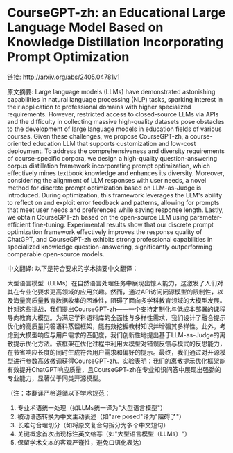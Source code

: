 # CourseGPT-zh: an Educational Large Language Model Based on Knowledge Distillation Incorporating Prompt Optimization

链接: http://arxiv.org/abs/2405.04781v1

原文摘要:
Large language models (LLMs) have demonstrated astonishing capabilities in
natural language processing (NLP) tasks, sparking interest in their application
to professional domains with higher specialized requirements. However,
restricted access to closed-source LLMs via APIs and the difficulty in
collecting massive high-quality datasets pose obstacles to the development of
large language models in education fields of various courses. Given these
challenges, we propose CourseGPT-zh, a course-oriented education LLM that
supports customization and low-cost deployment. To address the
comprehensiveness and diversity requirements of course-specific corpora, we
design a high-quality question-answering corpus distillation framework
incorporating prompt optimization, which effectively mines textbook knowledge
and enhances its diversity. Moreover, considering the alignment of LLM
responses with user needs, a novel method for discrete prompt optimization
based on LLM-as-Judge is introduced. During optimization, this framework
leverages the LLM's ability to reflect on and exploit error feedback and
patterns, allowing for prompts that meet user needs and preferences while
saving response length. Lastly, we obtain CourseGPT-zh based on the open-source
LLM using parameter-efficient fine-tuning. Experimental results show that our
discrete prompt optimization framework effectively improves the response
quality of ChatGPT, and CourseGPT-zh exhibits strong professional capabilities
in specialized knowledge question-answering, significantly outperforming
comparable open-source models.

中文翻译:
以下是符合要求的学术摘要中文翻译：

大型语言模型（LLMs）在自然语言处理任务中展现出惊人能力，这激发了人们对其在专业化要求更高领域的应用兴趣。然而，通过API访问闭源模型的限制性，以及海量高质量教育数据收集的困难性，阻碍了面向多学科教育领域的大模型发展。针对这些挑战，我们提出CourseGPT-zh——一个支持定制化与低成本部署的课程导向教育大模型。为满足学科语料库的全面性与多样性需求，我们设计了融合提示优化的高质量问答语料蒸馏框架，能有效挖掘教材知识并增强其多样性。此外，考虑到大模型响应与用户需求的匹配度，我们创新性地提出基于LLM-as-Judge的离散提示优化方法。该框架在优化过程中利用大模型对错误反馈与模式的反思能力，在节省响应长度的同时生成符合用户需求和偏好的提示。最终，我们通过对开源模型进行参数高效微调获得CourseGPT-zh。实验表明：我们的离散提示优化框架能有效提升ChatGPT响应质量，且CourseGPT-zh在专业知识问答中展现出强劲的专业能力，显著优于同类开源模型。

（注：本翻译严格遵循以下学术规范：
1. 专业术语统一处理（如LLMs统一译为"大型语言模型"）
2. 被动语态转换为中文主动表述（如"are posed"译为"阻碍了"）
3. 长难句合理切分（如将原文复合句拆分为多个中文短句）
4. 关键概念首次出现标注英文缩写（如"大型语言模型（LLMs）"）
5. 保留学术文本的客观严谨性，避免口语化表达）
